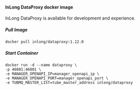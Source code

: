 #### InLong DataProxy docker image
InLong DataProxy is available for development and experience.

##### Pull Image
```
docker pull inlong/dataproxy:1.12.0
```

##### Start Container
```
docker run -d --name dataproxy \
-p 46801:46801 \
-e MANAGER_OPENAPI_IP=manager_openapi_ip \
-e MANAGER_OPENAPI_PORT=manager_openapi_port \
-e TUBMQ_MASTER_LIST=tube_master_address inlong/dataproxy
```